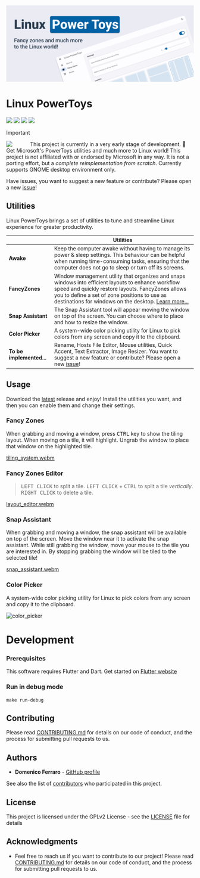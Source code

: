 ![Hero image for Linux PowerToys](./HeroImage.png)

# Linux PowerToys

![](https://img.shields.io/github/v/release/domferr/Linux-PowerToys)
![](https://img.shields.io/github/downloads/domferr/Linux-PowerToys/total)
![](https://img.shields.io/badge/Built%20with-Flutter-red)
![](https://img.shields.io/github/license/domferr/Linux-PowerToys)

> [!IMPORTANT]
> <img src="https://raw.githubusercontent.com/domferr/Linux-PowerToys/main/assets/images/app_icon_256x256.png" align="left" width="64"/> This project is currently in a very early stage of development. 🚧 Get Microsoft's PowerToys utilities and much more to Linux world! This project is not affiliated with or endorsed by Microsoft in any way. It is not a porting effort, but a _complete reimplementation from scratch_. Currently supports GNOME desktop environment only.

Have issues, you want to suggest a new feature or contribute? Please open a new [issue](https://github.com/domferr/modernwindowmanager/issues)!

## Utilities

Linux PowerToys brings a set of utilities to tune and streamline Linux experience for greater productivity.

|                       | Utilities                                                                                                                                                                                                                                                                                                                                                                                                                   |
|-----------------------|-----------------------------------------------------------------------------------------------------------------------------------------------------------------------------------------------------------------------------------------------------------------------------------------------------------------------------------------------------------------------------------------------------------------------------|
| **Awake**             | Keep the computer awake without having to manage its power & sleep settings. This behaviour can be helpful when running time-consuming tasks, ensuring that the computer does not go to sleep or turn off its screens.                                                                                                                                                                                                      |
| **FancyZones**        | Window management utility that organizes and snaps windows into efficient layouts to enhance workflow speed and quickly restore layouts. FancyZones allows you to define a set of zone positions to use as destinations for windows on the desktop. [Learn more...](./doc/FANCY_ZONES.md) |
| **Snap Assistant**    | The Snap Assistant tool will appear moving the window on top of the screen. You can choose where to place and how to resize the window. |
| **Color Picker**      | A system-wide color picking utility for Linux to pick colors from any screen and copy it to the clipboard. |
| **To be implemented...**            | Rename, Hosts File Editor, Mouse utilities, Quick Accent, Text Extractor, Image Resizer. You want to suggest a new feature or contribute? Please open a new [issue](https://github.com/domferr/modernwindowmanager/issues)!                                                                                                                                                                                                                                                                                                                                                                                                         |

## Usage
Download the [latest](https://github.com/domferr/Linux-PowerToys/releases) release and enjoy! Install the utilities you want, and then you can enable them and change their settings.

### Fancy Zones ###
When grabbing and moving a window, press <kbd>CTRL</kbd> key to show the tiling layout. When moving on a tile, it will highlight. Ungrab the window to place that window on the highlighted tile.

[tiling_system.webm](https://github.com/domferr/modernwindowmanager/assets/14203981/a45ec416-ad39-458d-9b9f-cddce8b25666)

### Fancy Zones Editor ###
> <kbd>LEFT CLICK</kbd> to split a tile. <kbd>LEFT CLICK</kbd> + <kbd>CTRL</kbd> to split a tile _vertically_. <kbd>RIGHT CLICK</kbd> to delete a tile.

[layout_editor.webm](https://github.com/domferr/modernwindowmanager/assets/14203981/c6e05589-69d9-4fa3-a4df-61ee875cf9e1)

### Snap Assistant ###
When grabbing and moving a window, the snap assistant will be available on top of the screen. Move the window near it to activate the snap assistant. While still grabbing the window, move your mouse to the tile you are interested in. By stopping grabbing the window will be tiled to the selected tile!

[snap_assistant.webm](https://github.com/domferr/modernwindowmanager/assets/14203981/33511582-fa92-445e-b1ba-8b08f9a8e43a)

### Color Picker ###
A system-wide color picking utility for Linux to pick colors from any screen and copy it to the clipboard.

![color_picker](https://github.com/domferr/Linux-PowerToys/assets/14203981/79c723ca-f59e-4970-b25f-6d25cc63690e)

# Development
### Prerequisites

This software requires Flutter and Dart. Get started on [Flutter website](https://docs.flutter.dev/get-started/install)

### Run in debug mode

```
make run-debug
```

## Contributing

Please read [CONTRIBUTING.md](https://github.com/domferr/Linux-PowerToys/blob/main/CONTRIBUTING.md) for details on our code of conduct, and the process for submitting pull requests to us.

## Authors

* **Domenico Ferraro** - [GitHub profile](https://github.com/domferr)

See also the list of [contributors](https://github.com/domferr/Linux-PowerToys/graphs/contributors) who participated in this project.

## License

This project is licensed under the GPLv2 License - see the [LICENSE](https://github.com/domferr/Linux-PowerToys/blob/main/LICENSE) file for details

## Acknowledgments

* Feel free to reach us if you want to contribute to our project! Please read [CONTRIBUTING.md](https://github.com/domferr/Linux-PowerToys/blob/main/CONTRIBUTING.md) for details on our code of conduct, and the process for submitting pull requests to us.
